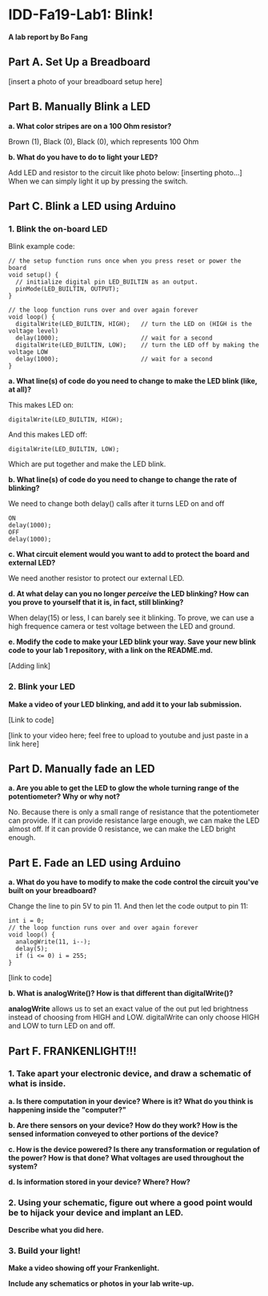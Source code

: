 # IDD-Fa19-Lab1: Blink!

**A lab report by Bo Fang**

## Part A. Set Up a Breadboard

[insert a photo of your breadboard setup here]


## Part B. Manually Blink a LED

**a. What color stripes are on a 100 Ohm resistor?**

Brown (1), Black (0), Black (0), which represents 100 Ohm
 
**b. What do you have to do to light your LED?**

Add LED and resistor to the circuit like photo below:
[inserting photo...]
When we can simply light it up by pressing the switch.

## Part C. Blink a LED using Arduino

### 1. Blink the on-board LED

Blink example code:

```
// the setup function runs once when you press reset or power the board
void setup() {
  // initialize digital pin LED_BUILTIN as an output.
  pinMode(LED_BUILTIN, OUTPUT);
}

// the loop function runs over and over again forever
void loop() {
  digitalWrite(LED_BUILTIN, HIGH);   // turn the LED on (HIGH is the voltage level)
  delay(1000);                       // wait for a second
  digitalWrite(LED_BUILTIN, LOW);    // turn the LED off by making the voltage LOW
  delay(1000);                       // wait for a second
}
```

**a. What line(s) of code do you need to change to make the LED blink (like, at all)?**

This makes LED on:

```
digitalWrite(LED_BUILTIN, HIGH);
```

And this makes LED off:

```
digitalWrite(LED_BUILTIN, LOW);
```

Which are put together and make the LED blink.

**b. What line(s) of code do you need to change to change the rate of blinking?**

We need to change both delay() calls after it turns LED on and off

```
ON
delay(1000);
OFF
delay(1000);
```

**c. What circuit element would you want to add to protect the board and external LED?**

We need another resistor to protect our external LED.
 
**d. At what delay can you no longer *perceive* the LED blinking? How can you prove to yourself that it is, in fact, still blinking?**

When delay(15) or less, I can barely see it blinking. To prove, we can use a high frequence camera or test voltage between the LED and ground.

**e. Modify the code to make your LED blink your way. Save your new blink code to your lab 1 repository, with a link on the README.md.**

[Adding link]

### 2. Blink your LED

**Make a video of your LED blinking, and add it to your lab submission.**

[Link to code]

[link to your video here; feel free to upload to youtube and just paste in a link here]


## Part D. Manually fade an LED

**a. Are you able to get the LED to glow the whole turning range of the potentiometer? Why or why not?**

No. Because there is only a small range of resistance that the potentiometer can provide. If it can provide resistance large enough, we can make the LED almost off. If it can provide 0 resistance, we can make the LED bright enough.

## Part E. Fade an LED using Arduino

**a. What do you have to modify to make the code control the circuit you've built on your breadboard?**

Change the line to pin 5V to pin 11.
And then let the code output to pin 11:

```
int i = 0;
// the loop function runs over and over again forever
void loop() {
  analogWrite(11, i--);
  delay(5);
  if (i <= 0) i = 255;
}
```
[link to code]

**b. What is analogWrite()? How is that different than digitalWrite()?**

**analogWrite** allows us to set an exact value of the out put led brightness instead of choosing from HIGH and LOW. digitalWrite can only choose HIGH and LOW to turn LED on and off.

## Part F. FRANKENLIGHT!!!

### 1. Take apart your electronic device, and draw a schematic of what is inside. 

**a. Is there computation in your device? Where is it? What do you think is happening inside the "computer?"**

**b. Are there sensors on your device? How do they work? How is the sensed information conveyed to other portions of the device?**

**c. How is the device powered? Is there any transformation or regulation of the power? How is that done? What voltages are used throughout the system?**

**d. Is information stored in your device? Where? How?**

### 2. Using your schematic, figure out where a good point would be to hijack your device and implant an LED.

**Describe what you did here.**

### 3. Build your light!

**Make a video showing off your Frankenlight.**

**Include any schematics or photos in your lab write-up.**
